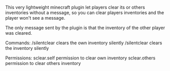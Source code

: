 This very lightweight minecraft plugin let players clear its or others inventories without a message, so you can clear players inventories and the player won't see a message.

The only message sent by the plugin is that the inventory of the other player was cleared.

Commands:
/silentclear clears the own inventory silently
/silentclear <player> clears the <players> inventory silently


Permissions:
sclear.self permission to clear own inventory
sclear.others permission to clear others inventory
